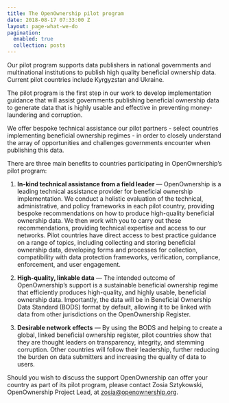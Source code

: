 ```yaml
---
title: The OpenOwnership pilot program
date: 2018-08-17 07:33:00 Z
layout: page-what-we-do
pagination:
  enabled: true
  collection: posts
---
```


Our pilot program supports data publishers in national governments and multinational institutions to publish high quality beneficial ownership data. Current pilot countries include Kyrgyzstan and Ukraine.

The pilot program is the first step in our work to  develop implementation guidance that will assist governments publishing beneficial ownership data to generate data that is highly usable and effective in preventing money-laundering and corruption.

We offer bespoke technical assistance our pilot partners - select countries  implementing beneficial ownership regimes - in order to closely understand the array of opportunities and challenges governments encounter when publishing this data.

There are three main benefits to countries participating in OpenOwnership’s pilot program:

1. **In-kind technical assistance from a field leader** — OpenOwnership is a leading technical assistance provider for beneficial ownership implementation. We conduct a holistic evaluation of the technical, administrative, and policy frameworks in each pilot country, providing bespoke recommendations on how to produce high-quality beneficial ownership data. We then work with you to carry out these recommendations, providing technical expertise and access to our networks. Pilot countries have direct access to best practice guidance on a range of topics, including collecting and storing beneficial ownership data, developing forms and processes for collection, compatibility with data protection frameworks, verification, compliance, enforcement, and user engagement.

2. **High-quality, linkable data** — The intended outcome of OpenOwnership’s support is a sustainable beneficial ownership regime that efficiently produces high-quality, and highly usable, beneficial ownership data. Importantly, the data will be in Beneficial Ownership Data Standard (BODS) format by default, allowing it to be linked with data from other jurisdictions on the OpenOwnership Register.

3. **Desirable network effects** — By using the BODS and helping to create a global, linked beneficial ownership register, pilot countries show that they are thought leaders on transparency, integrity, and stemming corruption. Other countries will follow their leadership, further reducing the burden on data submitters and increasing the quality of data to users. 

Should you wish to discuss the support OpenOwnership can offer your country as part of its pilot program, please contact Zosia Sztykowski, OpenOwnership Project Lead, at [zosia@openownership.org](zosia@openownership.org).
